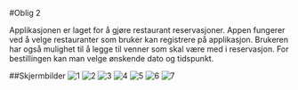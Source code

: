 #Oblig 2

Applikasjonen er laget for å gjøre restaurant reservasjoner. Appen fungerer ved å
velge restauranter som bruker kan registrere på applikasjon. Brukeren har også mulighet til å
legge til venner som skal være med i reservasjon. For bestillingen kan man velge ønskende
dato og tidspunkt. 

##Skjermbilder
![1](https://user-images.githubusercontent.com/54367157/165469294-8cea195e-255c-4956-a21c-6fb48822bce5.PNG)
![2](https://user-images.githubusercontent.com/54367157/165469293-e45f7deb-2838-4760-8d3a-f1e3b33505a2.PNG)
![3](https://user-images.githubusercontent.com/54367157/165469291-e8fb4fe7-9ebf-4539-bda2-3f504a4e81ae.PNG)
![4](https://user-images.githubusercontent.com/54367157/165469289-90c5e556-28ec-4f26-85fb-7a5c5b6fb724.PNG)
![5](https://user-images.githubusercontent.com/54367157/165469284-9da71fac-f14a-46c0-ad0e-abe1d09f2fbd.PNG)
![6](https://user-images.githubusercontent.com/54367157/165469298-402b1951-8ab5-43e3-8064-4e4801eff470.PNG)
![7](https://user-images.githubusercontent.com/54367157/165469296-645b7850-7c48-4a04-891b-1029e28208b0.PNG)


